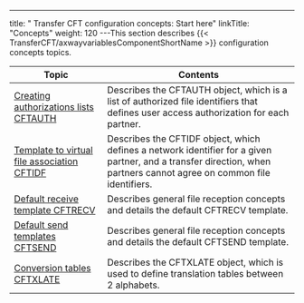 ---
title: " Transfer CFT configuration concepts: Start here"
linkTitle: "Concepts"
weight: 120
---This section describes {{< TransferCFT/axwayvariablesComponentShortName  >}} configuration concepts topics.


| Topic | Contents |
| --- | --- |
| [Creating authorizations lists CFTAUTH](authorization_list_concepts) | Describes the CFTAUTH object, which is a list of authorized file identifiers that defines user access authorization for each partner. |
| [Template to virtual file association CFTIDF](network_file_identifier_concepts) | Describes the CFTIDF object, which defines a network identifier for a given partner, and a transfer direction, when partners cannot agree on common file identifiers. |
| [Default receive template CFTRECV](default_receive_template_concepts) | Describes general file reception concepts and details the default CFTRECV template. |
| [Default send templates CFTSEND](default_send_template_concepts) | Describes general file reception concepts and details the default CFTSEND template. |
| [Conversion tables CFTXLATE](../transfer_command_overview/using_transcoding/translation_table_concepts) | Describes the CFTXLATE object, which is used to define translation tables between 2 alphabets. |

